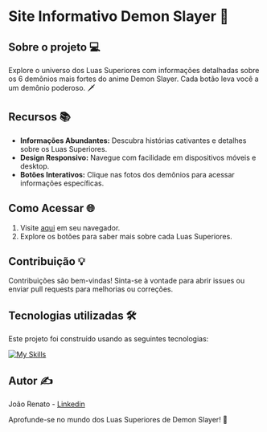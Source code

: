# Site Informativo Demon Slayer 🌙

## Sobre o projeto 💻

Explore o universo dos Luas Superiores com informações detalhadas sobre os 6 demônios mais fortes do anime Demon Slayer. Cada botão leva você a um demônio poderoso. 🗡️

## Recursos 📚

- **Informações Abundantes:** Descubra histórias cativantes e detalhes sobre os Luas Superiores.
- **Design Responsivo:** Navegue com facilidade em dispositivos móveis e desktop.
- **Botões Interativos:** Clique nas fotos dos demônios para acessar informações específicas.

## Como Acessar 🌐

1. Visite [aqui](https://eusoujao.github.io/Chat_App/) em seu navegador.
2. Explore os botões para saber mais sobre cada Luas Superiores.

## Contribuição 💡

Contribuições são bem-vindas! Sinta-se à vontade para abrir issues ou enviar pull requests para melhorias ou correções.

## Tecnologias utilizadas 🛠️

Este projeto foi construído usando as seguintes tecnologias:

[![My Skills](https://skillicons.dev/icons?i=javascript,html,css)](https://skillicons.dev)

## Autor ✍️

João Renato - [Linkedin](https://www.linkedin.com/in/jo%C3%A3o-renato-sant-ana-907871203/)

Aprofunde-se no mundo dos Luas Superiores de Demon Slayer! 🌟
